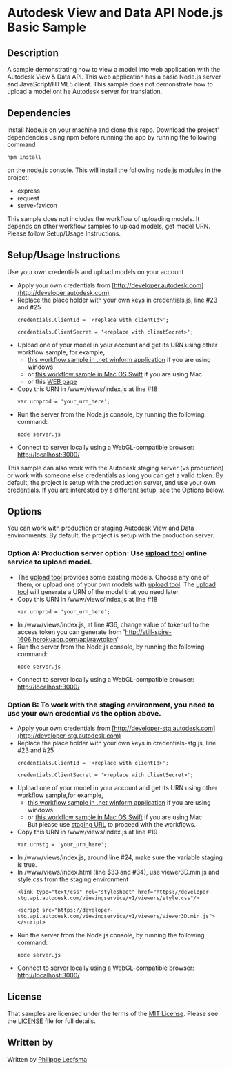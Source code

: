 # Autodesk View and Data API Node.js Basic Sample


## Description
A sample demonstrating how to view a model into web application with the Autodesk View & Data API. This web application has a basic Node.js server and JavaScript/HTML5 client. This sample does not demonstrate how to upload a model ont he Autodesk server for translation.

## Dependencies
Install Node.js on your machine and clone this repo. Download the project' dependencies using npm before running the app by running the following command
```
npm install
```
on the node.js console. This will install the following node.js modules in the project:
- express
- request
- serve-favicon

This sample does not includes the workflow of uploading models. It depends on other workflow samples to upload models, get model URN. Please follow Setup/Usage Instructions.

## Setup/Usage Instructions
Use your own credentials and upload models on your account
 
* Apply your own credentials from [http://developer.autodesk.com](http://developer.autodesk.com)
* Replace the place holder with your own keys in credentials.js, line #23 and #25 <br />
  ```
  credentials.ClientId = '<replace with clientId>';
  
  credentials.ClientSecret = '<replace with clientSecret>';
  ```
* Upload one of your model in your account and get its URN using other workflow sample, for example,
  - [this workflow sample in .net winform application](https://github.com/Developer-Autodesk/workflow-dotnet-winform-view.and.data.api/) if you are using windows 
  - or [this workflow sample in Mac OS Swift](https://github.com/Developer-Autodesk/workflow-macos-swift-view.and.data.api) if you are using Mac
  - or this [WEB page](http://javalmvwalkthrough-vq2mmximxb.elasticbeanstalk.com/)
* Copy this URN in /www/views/index.js at line #18 <br />
  ```
  var urnprod = 'your_urn_here';
  ```
* Run the server from the Node.js console, by running the following command: <br />
  ```
  node server.js
  ```
* Connect to server locally using a WebGL-compatible browser: [http://localhost:3000/](http://localhost:3000/)


This sample can also work with the Autodesk staging server (vs production) or work with someone else credentials as long you can get a valid token. 
By default, the project is setup with the production server, and use your own credentials. If you are interested by a different setup, see the Options below.

## Options

You can work with production or staging Autodesk View and Data environments. By default, the project is setup with the production server.

### Option A: Production server option: Use [upload tool](http://still-spire-1606.herokuapp.com) online service to upload model. 

* The [upload tool](http://still-spire-1606.herokuapp.com) provides some existing models. Choose any one of them, or upload one of your own models with [upload tool](http://still-spire-1606.herokuapp.com). The [upload tool](http://still-spire-1606.herokuapp.com) will generate a URN of the model that you need later.
* Copy this URN in /www/views/index.js at line #18 <br />
  ```
  var urnprod = 'your_urn_here';
  ```
* In /www/views/index.js, at line #36, change value of tokenurl to the access token you can generate from  'http://still-spire-1606.herokuapp.com/api/rawtoken'
* Run the server from the Node.js console, by running the following command: <br />
  ```
  node server.js
  ```
* Connect to server locally using a WebGL-compatible browser: [http://localhost:3000/](http://localhost:3000/)


### Option B: To work with the staging environment, you need to use your own credential vs the option above. 
* Apply your own credentials from [http://developer-stg.autodesk.com](http://developer-stg.autodesk.com)
* Replace the place holder with your own keys in credentials-stg.js, line #23 and #25 <br />
  ```
  credentials.ClientId = '<replace with clientId>';
  
  credentials.ClientSecret = '<replace with clientSecret>';
  ```
* Upload one of your model in your account and get its URN using other workflow sample,for example,
  - [this workflow sample in .net winform application](https://github.com/Developer-Autodesk/workflow-dotnet-winform-view.and.data.api/) if you are using windows
  - or [this workflow sample in Mac OS Swift](https://github.com/Developer-Autodesk/workflow-macos-swift-view.and.data.api) if you are using Mac <br />
  But please use [staging URL](https://developer-stg.api.autodesk.com) to proceed with the workflows.
* Copy this URN in /www/views/index.js at line #19 <br />
  ```
  var urnstg = 'your_urn_here';
  ```
* In /www/views/index.js, around line #24, make sure the variable staging is true. 
* In /www/views/index.html (line $33 and #34), use viewer3D.min.js and style.css from the staging environment <br />
  ```
  <link type="text/css" rel="stylesheet" href="https://developer-stg.api.autodesk.com/viewingservice/v1/viewers/style.css"/>
  
  <script src="https://developer-stg.api.autodesk.com/viewingservice/v1/viewers/viewer3D.min.js"></script>
  ```
* Run the server from the Node.js console, by running the following command: <br />
  ```
  node server.js
  ```
* Connect to server locally using a WebGL-compatible browser: [http://localhost:3000/](http://localhost:3000/)


## License

That samples are licensed under the terms of the [MIT License](http://opensource.org/licenses/MIT). Please see the [LICENSE](LICENSE) file for full details.

## Written by 

Written by [Philippe Leefsma](http://adndevblog.typepad.com/cloud_and_mobile/philippe-leefsma.html)  

